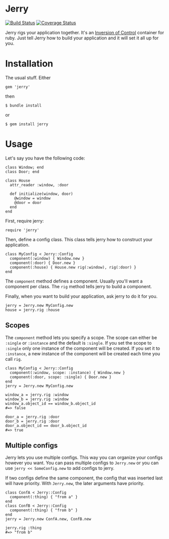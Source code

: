Jerry
=====

[![Build Status](https://travis-ci.org/beraboris/jerry.svg?branch=master)](https://travis-ci.org/beraboris/jerry)
[![Coverage Status](https://coveralls.io/repos/beraboris/jerry/badge.png)](https://coveralls.io/r/beraboris/jerry)

Jerry rigs your application together. It's an [Inversion of Control](https://en.wikipedia.org/wiki/Inversion_of_control)
container for ruby. Just tell Jerry how to build your application and it will set it all up for you.

Installation
============

The usual stuff. Either

    gem 'jerry'

then

    $ bundle install

or

    $ gem install jerry

Usage
=====

Let's say you have the following code:

    class Window; end
    class Door; end
    
    class House
      attr_reader :window, :door
      
      def initialize(window, door)
        @window = window
        @door = door
      end
    end

First, require jerry:

    require 'jerry'
    
Then, define a config class. This class tells jerry how to construct your application.

    class MyConfig < Jerry::Config
      component(:window) { Window.new }
      component(:door) { Door.new }
      component(:house) { House.new rig(:window), rig(:door) }
    end

The `component` method defines a component. Usually you'll want a component per class. The `rig` method tells jerry to
build a component.

Finally, when you want to build your application, ask jerry to do it for you.

    jerry = Jerry.new MyConfig.new
    house = jerry.rig :house

Scopes
------

The `component` method lets you specify a scope. The scope can either be `:single` or `:instance` and the default is
`:single`. If you set the scope to `:single` only one instance of the component will be created. If you set it to
`:instance`, a new instance of the component will be created each time you call `rig`.

    class MyConfig < Jerry::Config
      component(:window, scope: :instance) { Window.new }
      component(:door, scope: :single) { Door.new }
    end
    jerry = Jerry.new MyConfig.new
    
    window_a = jerry.rig :window
    window_b = jerry.rig :window
    window_a.object_id == window_b.object_id
    #=> false
    
    door_a = jerry.rig :door
    door_b = jerry.rig :door
    door_a.object_id == door_b.object_id
    #=> true

Multiple configs
----------------

Jerry lets you use multiple configs. This way you can organize your configs however you want. You can pass multiple
configs to `Jerry.new` or you can use `jerry << SomeConfig.new` to add configs to jerry.

If two configs define the same component, the config that was inserted last will have priority. With `Jerry.new`, the
later arguments have priority.

    class ConfA < Jerry::Config
      component(:thing) { "from a" }
    end
    class ConfB < Jerry::Config
      component(:thing) { "from b" }
    end
    jerry = Jerry.new ConfA.new, ConfB.new
    
    jerry.rig :thing
    #=> "from b"
